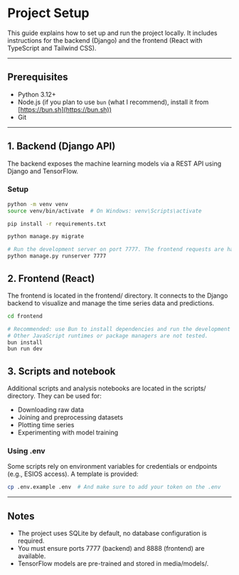 # Project Setup

This guide explains how to set up and run the project locally. It includes instructions for the backend (Django) and the frontend (React with TypeScript and Tailwind CSS).

---

## Prerequisites

- Python 3.12+
- Node.js (if you plan to use `bun` (what I recommend), install it from [https://bun.sh](https://bun.sh))
- Git

---

## 1. Backend (Django API)

The backend exposes the machine learning models via a REST API using Django and TensorFlow.

### Setup

```bash
python -m venv venv
source venv/bin/activate  # On Windows: venv\Scripts\activate

pip install -r requirements.txt

python manage.py migrate

# Run the development server on port 7777. The frontend requests are hardcoded to target this port.
python manage.py runserver 7777

```

## 2. Frontend (React)

The frontend is located in the frontend/ directory. It connects to the Django backend to visualize and manage the time series data and predictions.

```bash
cd frontend

# Recommended: use Bun to install dependencies and run the development server.
# Other JavaScript runtimes or package managers are not tested.
bun install
bun run dev
```

## 3. Scripts and notebook

Additional scripts and analysis notebooks are located in the scripts/ directory. They can be used for:

 - Downloading raw data
 - Joining and preprocessing datasets
 - Plotting time series
 - Experimenting with model training

### Using .env
Some scripts rely on environment variables for credentials or endpoints (e.g., ESIOS access). A template is provided:

```bash
cp .env.example .env  # And make sure to add your token on the .env
```

---

## Notes

- The project uses SQLite by default, no database configuration is required.
- You must ensure ports 7777 (backend) and 8888 (frontend) are available.
- TensorFlow models are pre-trained and stored in media/models/.
